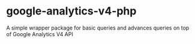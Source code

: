 # google-analytics-v4-php
A simple wrapper package for basic queries and advances queries on top of Google Analytics V4 API
